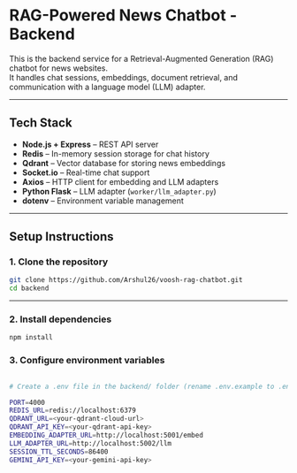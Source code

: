 # RAG-Powered News Chatbot - Backend

This is the backend service for a Retrieval-Augmented Generation (RAG) chatbot for news websites.  
It handles chat sessions, embeddings, document retrieval, and communication with a language model (LLM) adapter.

---

## Tech Stack

- **Node.js + Express** – REST API server
- **Redis** – In-memory session storage for chat history
- **Qdrant** – Vector database for storing news embeddings
- **Socket.io** – Real-time chat support
- **Axios** – HTTP client for embedding and LLM adapters
- **Python Flask** – LLM adapter (`worker/llm_adapter.py`)
- **dotenv** – Environment variable management

---

## Setup Instructions

### 1. Clone the repository
```bash
git clone https://github.com/Arshul26/voosh-rag-chatbot.git
cd backend
```
---
### 2. Install dependencies
```bash
npm install

```
### 3. Configure environment variables
```bash

# Create a .env file in the backend/ folder (rename .env.example to .env) and add:

PORT=4000
REDIS_URL=redis://localhost:6379
QDRANT_URL=<your-qdrant-cloud-url>
QDRANT_API_KEY=<your-qdrant-api-key>
EMBEDDING_ADAPTER_URL=http://localhost:5001/embed
LLM_ADAPTER_URL=http://localhost:5002/llm
SESSION_TTL_SECONDS=86400
GEMINI_API_KEY=<your-gemini-api-key>

